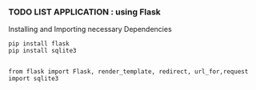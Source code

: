 ### TODO LIST APPLICATION : using Flask

 Installing and Importing necessary Dependencies 

    pip install flask
    pip install sqlite3


    from flask import Flask, render_template, redirect, url_for,request
    import sqlite3
  


